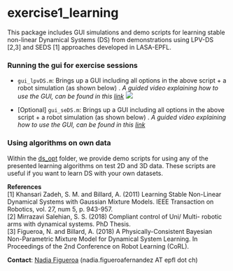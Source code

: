 # exercise1_learning
This package includes GUI simulations and demo scripts for learning stable non-linear Dynamical Systems (DS) from demonstrations using LPV-DS [2,3] and SEDS [1] approaches developed in LASA-EPFL.

### Running the gui for exercise sessions
- ```gui_lpvDS.m```: Brings up a GUI including all options in the above script + a robot simulation (as shown below) . 
*A guided video explaining how to use the GUI, can be found in this [link](https://www.youtube.com/watch?v=5fQO9Oluih0)*
[![](https://github.com/nbfigueroa/learning-ds-tutorial/blob/master/img/GUI_2.png)](https://www.youtube.com/watch?v=5fQO9Oluih0)


- [Optional] ```gui_seDS.m```: Brings up a GUI including all options in the above script + a robot simulation (as shown below) . 
*A guided video explaining how to use the GUI, can be found in this [link](https://www.youtube.com/watch?v=5fQO9Oluih0)*


### Using algorithms on own data
Within the [ds_opt](https://github.com/epfl-lasa/icra19-lfd-tutorial-exercises/tree/master/exercise1_learning/ds-opt) folder, we provide demo scripts for using any of the presented learning algorithms on test 2D and 3D data. These scripts are useful if you want to learn DS with your own datasets. 


**References**     
[1] Khansari Zadeh, S. M. and Billard, A. (2011) Learning Stable Non-Linear Dynamical Systems with Gaussian Mixture Models. IEEE Transaction on Robotics, vol. 27, num 5, p. 943-957.    
[2] Mirrazavi Salehian, S. S. (2018) Compliant control of Uni/ Multi- robotic arms with dynamical systems. PhD Thesis.  
[3] Figueroa, N. and Billard, A. (2018) A Physically-Consistent Bayesian Non-Parametric Mixture Model for Dynamical System Learning. In Proceedings of the 2nd Conference on Robot Learning (CoRL).

**Contact**: [Nadia Figueroa](http://lasa.epfl.ch/people/member.php?SCIPER=238387) (nadia.figueroafernandez AT epfl dot ch)
